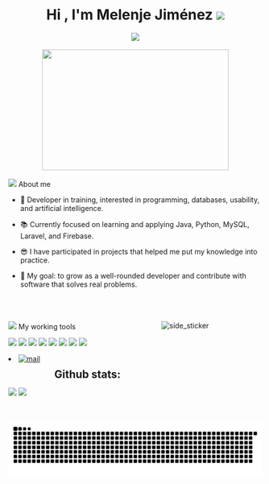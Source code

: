 <h1 align="center">Hi , I'm Melenje Jiménez <img src="https://media.giphy.com/media/hvRJCLFzcasrR4ia7z/giphy.gif" width="35"></h1>
<p align="center">
<a href="https://github.com/DenverCoder1/readme-typing-svg"><img src="https://readme-typing-svg.herokuapp.com?font=Time+New+Roman&color=%23C8BE25&size=25&center=true&vCenter=true&width=600&height=100&lines=Software+Engineer+@MelenjeJimenez_07;Computer+Science+Student;Competitive+Programmer;FUP"></a>
  <!--🖼️RICK-->
<p align="center">
<img src="https://c.tenor.com/p7IgwS17V0sAAAAC/rtj-rick-and-morty.gif" height="240" width="370">
</p>
<picture><img src = "https://github.com/7oSkaaa/7oSkaaa/blob/main/Images/about_me.gif?raw=true" width = 50px></picture> About me

<br>

- 🔧 Developer in training, interested in programming, databases, usability, and artificial intelligence.

- 📚 Currently focused on learning and applying Java, Python, MySQL, Laravel, and Firebase.
  
- 😎 I have participated in projects that helped me put my knowledge into practice.
  
- 🎯 My goal: to grow as a well-rounded developer and contribute with software that solves real problems.
<br><br>
<br><br>
<img align="right" width=200px height=200px alt="side_sticker" src="https://media.giphy.com/media/TEnXkcsHrP4YedChhA/giphy.gif" />

<img src="https://media.giphy.com/media/iY8CRBdQXODJSCERIr/giphy.gif" width="30px">&nbsp;My working tools

<img src="https://img.shields.io/badge/c++%20-%2300599C.svg?&style=for-the-badge&logo=c%2B%2B&ogoColor=white"/> <img src="https://img.shields.io/badge/c%23%20-%23239120.svg?&style=for-the-badge&logo=c-sharp&logoColor=white"/> <img src="https://img.shields.io/badge/python%20-%2314354C.svg?&style=for-the-badge&logo=python&logoColor=white"/>
 <img src="https://img.shields.io/badge/html5%20-%23E34F26.svg?&style=for-the-badge&logo=html5&logoColor=white"/> <img src="https://img.shields.io/badge/css3%20-%231572B6.svg?&style=for-the-badge&logo=css3&logoColor=white"/>
<img src="https://img.shields.io/badge/git%20-%23F05033.svg?&style=for-the-badge&logo=git&logoColor=white"/> <img src="https://img.shields.io/badge/github%20-%23121011.svg?&style=for-the-badge&logo=github&logoColor=white"/>
<img src="https://img.shields.io/badge/javascript%20-%23323330.svg?&style=for-the-badge&logo=javascript&logoColor=%23F7DF1E"/> 

<li>
  <a href="mailto:melenjejimenez6@gmail.com" target="_blank">
    <img src="https://img.shields.io/badge/Gmail-melenjejimenez6%40gmail.com-EA4335?style=for-the-badge&logo=gmail&logoColor=white" alt="mail" style="margin-bottom: 5px;" />
  </a>
</li>
<h2 align="center" style="margin: 5px 10px;">Github stats:</h2>

[![](https://github-readme-stats.vercel.app/api?username=MelenjeJimenez07&show_icons=true&theme=tokyonight&hide_border=true&locale=en)](https://github.com/MelenjeJimenez07)
[![](https://github-readme-streak-stats.herokuapp.com/?user=MelenjeJimenez07&theme=material-palenight)](https://github.com/Elanza-48)
</div>

	
<p align = "center">
	<img src = "https://github.com/7oSkaaa/7oSkaaa/blob/output/github-contribution-grid-snake.svg?" alt = "Snake Game"/>
</p>

